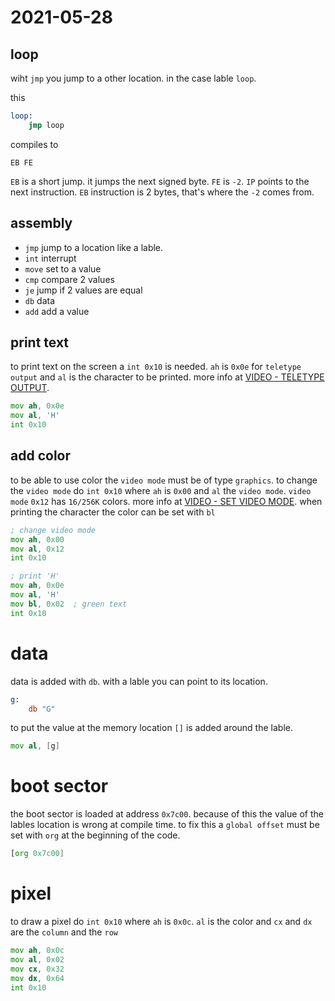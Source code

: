 # 2021-05-28

## loop

wiht `jmp` you jump to a other location. in the case lable `loop`.

this
```asm
loop:
    jmp loop
```

compiles to

```
EB FE
```

`EB` is a short jump. it jumps the next signed byte. `FE` is `-2`. `IP` points to the next instruction. `EB` instruction is 2 bytes, that's where the `-2` comes from.

## assembly

* `jmp` jump to a location like a lable.
* `int` interrupt
* `move` set to a value
* `cmp` compare 2 values
* `je` jump if 2 values are equal
* `db` data
* `add` add a value

## print text

to print text on the screen a `int 0x10` is needed. `ah` is `0x0e` for `teletype output` and `al` is the character to be printed. more info at [VIDEO - TELETYPE OUTPUT](http://www.ctyme.com/intr/rb-0106.htm).

```asm
mov ah, 0x0e
mov al, 'H'
int 0x10 
```

## add color

to be able to use color the `video mode` must be of type `graphics`. to change the `video mode` do `int 0x10` where `ah` is `0x00` and `al` the `video mode`. `video mode` `0x12` has `16/256K` colors. more info at [VIDEO - SET VIDEO MODE](http://www.ctyme.com/intr/rb-0069.htm#Table10). when printing the character the color can be set with `bl`

```asm
; change video mode
mov ah, 0x00
mov al, 0x12
int 0x10

; print 'H'
mov ah, 0x0e
mov al, 'H'
mov bl, 0x02  ; green text
int 0x10 
```

# data

data is added with `db`. with a lable you can point to its location.

```asm
g:
    db "G"
```

to put the value at the memory location `[]` is added around the lable.

```asm
mov al, [g]
```

# boot sector

the boot sector is loaded at address `0x7c00`. because of this the value of the lables location is wrong at compile time. to fix this a `global offset` must be set with `org` at the beginning of the code.

```asm
[org 0x7c00]
```

# pixel

to draw a pixel do `int 0x10` where `ah` is `0x0c`. `al` is the color and `cx` and `dx` are the `column` and the `row`

```asm
mov ah, 0x0c
mov al, 0x02
mov cx, 0x32
mov dx, 0x64
int 0x10
```
